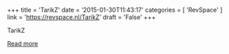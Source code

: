 +++
title = 'TarikZ'
date = '2015-01-30T11:43:17'
categories = [ 
 'RevSpace' 
] 
link = 'https://revspace.nl/TarikZ'
draft = 'False'
+++

<div class="mw-content-ltr mw-parser-output" dir="ltr" lang="en-GB"><p><a class="mw-selflink selflink">TarikZ</a>
</p></div>

[Read more](https://revspace.nl/TarikZ)